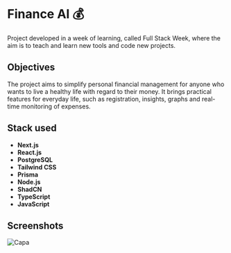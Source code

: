 
# Finance AI 💰

Project developed in a week of learning, called Full Stack Week, where the aim is to teach and learn new tools and code new projects.

## Objectives

The project aims to simplify personal financial management for anyone who wants to live a healthy life with regard to their money. It brings practical features for everyday life, such as registration, insights, graphs and real-time monitoring of expenses.


## Stack used

- **Next.js**
- **React.js**
- **PostgreSQL**
- **Tailwind CSS**
- **Prisma**
- **Node.js**
- **ShadCN**
- **TypeScript**
- **JavaScript**
## Screenshots

![Capa](https://github.com/user-attachments/assets/6ec1aa3e-9080-431d-b222-8c939675f6e0)

